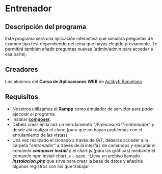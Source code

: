 # Entrenador

## Descripción del programa

Este programa será una aplicación interactiva que simulará preguntas de examen tipo test dependiendo del tema que hayas elegido previamente. Te permitirá también añadir preguntas nuevas (admin/admin para acceder a esa parte).

## Creadores

Los alumnos del **Curso de Aplicaciones WEB** de [Actibyti Barcelona](http://www.netmind.es/)

## Requisitos

- Nosotros utilizamos el **Xampp** como emulador de servidor para poder ejecutar el programa.
- Instalar **[composer](https://getcomposer.org/)**.
- Debéis crear en la raíz un enrutamiento "_/Francesc/GIT-entrenador_" y desde ahí realizar el clone (para que no hayan problemas con el enrutamiento de las vistas)
- Una vez realizado el clonado a través de _GIT_, deberás acceder a la carpeta "_entrenador_" a través de la interfaz de comandos y ejecutar el comando ***composer install*** y el chart.js (para las gráficas) mediante el comando npm install chart.js --save.
-Lleva un archivo llamado ***instalacion.php*** que sirve para crear la base de datos y añadirle algunos registros con los que trabajar
